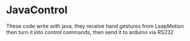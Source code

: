 JavaControl
===========

These code write with java, they receive hand gestures from LeapMotion then turn it into control commands, then send it to arduino via RS232
